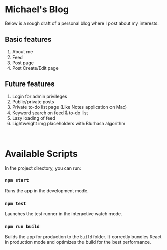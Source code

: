 # Michael's Blog

Below is a rough draft of a personal blog where I post about my interests.

## Basic features

1. About me
2. Feed
3. Post page
4. Post Create/Edit page

## Future features

1. Login for admin privileges
2. Public/private posts
3. Private to-do list page (Like Notes application on Mac)
4. Keyword search on feed & to-do list
5. Lazy loading of feed
6. Lightweight img placeholders with Blurhash algorithm

<br />
 
# Available Scripts
 
In the project directory, you can run:
 
### `npm start`
 
Runs the app in the development mode.
 
### `npm test`
 
Launches the test runner in the interactive watch mode.
 
### `npm run build`
 
Builds the app for production to the `build` folder.
It correctly bundles React in production mode and optimizes the build for the best performance.
